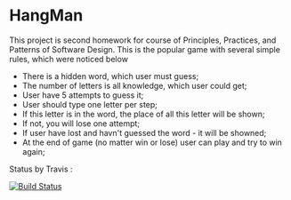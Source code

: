 # HangMan
This project is second homework for course of Principles, Practices, and Patterns of Software Design.
This is the popular game with several simple rules, which were noticed below
* There is a hidden word, which user must guess;
* The number of letters is all knowledge, which user could get; 
* User have 5 attempts to guess it;
* User should type one letter per step;
* If this letter is in the word, the place of all this letter will be shown;
* If not, you will lose one attempt;
* If user have lost and havn't guessed the word - it will be showned;
* At the end of game (no matter win or lose) user can play and try to win again;

Status by Travis :

[![Build Status](https://travis-ci.org/NPodlozhniy/HangMan.svg?branch=master)](https://travis-ci.org/NPodlozhniy/HangMan)
